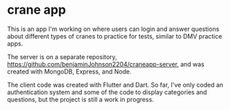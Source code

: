 # crane app

This is an app I'm working on where users can login and answer questions about different types of cranes to practice for tests, similar to DMV practice apps.

The server is on a separate repository, https://github.com/benjaminJohnson2204/craneapp-server, and was created with MongoDB, Express, and Node.

The client code was created with Flutter and Dart. So far, I've only coded an authentication system and some of the code to display categories and questions, but the project is still a work in progress.
